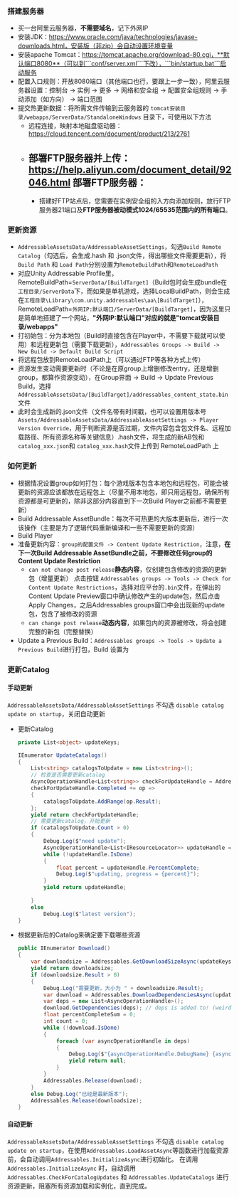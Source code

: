 ### 搭建服务器

-   买一台阿里云服务器，**不需要域名**，记下外网IP
-   安装JDK：https://www.oracle.com/java/technologies/javase-downloads.html，安装版（非zip）会自动设置环境变量
-   安装apache Tomcat：https://tomcat.apache.org/download-80.cgi，**默认端口8080**（可以到```conf/server.xml```下改），```bin/startup.bat```启动服务
-   配置入口规则：开放8080端口（其他端口也行，要跟上一步一致），阿里云服务器设置：控制台 -> 实例 -> 更多 -> 网络和安全组 -> 配置安全组规则 -> 手动添加（如方向） -> 端口范围
-   提交热更新数据：将所需文件传输到云服务器的 ```tomcat安装目录/webapps/ServerData/StandaloneWindows``` 目录下，可使用以下方法
    -   远程连接，映射本地磁盘驱动器：https://cloud.tencent.com/document/product/213/2761 
    -   部署FTP服务器并上传：https://help.aliyun.com/document_detail/92046.html
        部署FTP服务器：
        -   
        -   搭建好FTP站点后，您需要在实例安全组的入方向添加规则，放行FTP服务器21端口及**FTP服务器被动模式1024/65535范围内的所有端口**。

### 更新资源

-   ```AddressableAssetsData/AddressableAssetSettings```，勾选```Build Remote Catalog```（勾选后，会生成.hash 和 .json文件，得出哪些文件需要更新），将```Build Path``` 和 ```Load Path```分别设置为```RemoteBuildPath```和```RemoteLoadPath```
-   对应Unity Addressable Profile里，RemoteBuildPath=```ServerData/[BuildTarget]```（Build包时会生成bundle在```工程目录/ServerData```下，而如果是单机游戏，选择LocalBuildPath，则会生成在```工程目录\Library\com.unity.addressables\aa\[BuildTarget]```），RemoteLoadPath=```外网IP:默认端口/ServerData/[BuildTarget]```，因为这里只是简单地搭建了一个网站，**"外网IP:默认端口"对应的就是"tomcat安装目录/webapps"**
-   打初始包：分为本地包（Build时直接包含在Player中，不需要下载就可以使用）和远程更新包（需要下载更新），```Addressables Groups -> Build -> New Build -> Default Build Script```
-   将远程包放到RemoteLoadPath上（可以通过FTP等各种方式上传）
-   资源发生变动需要更新时（不论是在原group上增删修改entry，还是增删group，都算作资源变动），在Group界面 -> Build -> Update Previous Build，选择 ```AddressableAssetsData/[BuildTarget]/addressables_content_state.bin```文件
-   此时会生成新的.json文件（文件名带有时间戳，也可以设置用版本号```Assets/AddressableAssetsData/AddressableAssetSettings -> Player Version Override```，用于判断资源是否过期，文件内容包含包文件名、远程加载路径、所有资源名称等关键信息）.hash文件，将生成的新AB包和```catalog_xxx.json```和 ```catalog_xxx.hash```文件上传到 RemoteLoadPath 上

### 如何更新

-   根据情况设置group如何打包：每个游戏版本包含本地包和远程包，可能会被更新的资源应该都放在远程包上（尽量不用本地包，即只用远程包，确保所有资源都是可更新的，除非这部分内容直到下一次Build Player之前都不需要更新）
-   Build Addressable AssetBundle：每次不可热更的大版本更新后，进行一次该操作（主要是为了逻辑代码重新编译和一些不需要更新的资源）
-   Build Player
-   准备更新内容：``` group的配置文件 -> Content Update Restriction ```，注意，**在下一次Build Addressable AssetBundle之前，不要修改任何group的Content Update Restriction**
    -   ```can not change post release```**静态内容**，仅创建包含修改的资源的更新包（增量更新）
        点击按钮 ```Addressables groups -> Tools -> Check for Content Update Restrictions```，选择对应平台的```.bin```文件，在弹出的Content Update Preview窗口中确认修改产生的update包，然后点击Apply Changes，之后Addressables groups窗口中会出现新的update包，包含了被修改的资源
    -   ```can change post release```**动态内容**，如果包内的资源被修改，将会创建完整的新包（完整替换）
-   Update a Previous Build：```Addressables groups -> Tools -> Update a Previous Build```进行打包，Build 设置为

### 更新Catalog

#### 手动更新

```AddressableAssetsData/AddressableAssetSettings``` 不勾选 ```disable catalog update on startup```，关闭自动更新

-   更新Catalog

    ```csharp
    private List<object> updateKeys;
    
    IEnumerator UpdateCatalogs()
    {
        List<string> catalogsToUpdate = new List<string>();
        // 检查是否需要更新catalog
        AsyncOperationHandle<List<string>> checkForUpdateHandle = Addressables.CheckForCatalogUpdates();
        checkForUpdateHandle.Completed += op =>
        {
            catalogsToUpdate.AddRange(op.Result);
        };
        yield return checkForUpdateHandle;
        // 需要更新catalog，开始更新
        if (catalogsToUpdate.Count > 0)
        {
            Debug.Log($"need update");
            AsyncOperationHandle<List<IResourceLocator>> updateHandle = Addressables.UpdateCatalogs(catalogsToUpdate);
            while (!updateHandle.IsDone)
            {
                float percent = updateHandle.PercentComplete;
                Debug.Log($"updating, progress = {percent}");
            }
            yield return updateHandle;
            
        }
        else
            Debug.Log($"latest version");
    }
    ```

-   根据更新后的Catalog来确定要下载哪些资源

    ```csharp
    public IEnumerator Download()
    {
        var downloadsize = Addressables.GetDownloadSizeAsync(updateKeys);
        yield return downloadsize;
        if (downloadsize.Result > 0)
        {
            Debug.Log("需要更新，大小为 " + downloadsize.Result);
            var download = Addressables.DownloadDependenciesAsync(updateKeys, Addressables.MergeMode.Union);//, Addressables.MergeMode.Union
            var deps = new List<AsyncOperationHandle>();
            download.GetDependencies(deps); // deps is added to! (weird API...)
            float percentCompleteSum = 0;
            int count = 0;
            while (!download.IsDone)
            {
                foreach (var asyncOperationHandle in deps)
                {
                    Debug.Log($"{asyncOperationHandle.DebugName} {asyncOperationHandle.GetDownloadStatus().Percent} {asyncOperationHandle.PercentComplete}，总进度 {count / deps.Count}");
                    yield return null;
                }
            }
            Addressables.Release(download);
        }
        else Debug.Log("已经是最新版本");
        Addressables.Release(downloadsize);
    }
    ```

#### 自动更新

```AddressableAssetsData/AddressableAssetSettings``` 不勾选 ```disable catalog update on startup```，在使用```Addressables.LoadAssetAsync```等函数进行加载资源前，会自动调用```Addressables.InitializeAsync```进行初始化。
在调用```Addressables.InitializeAsync``` 时，自动调用 ```Addressables.CheckForCatalogUpdates``` 和 ```Addressables.UpdateCatalogs``` 进行资源更新，阻塞所有资源加载和实例化，直到完成。